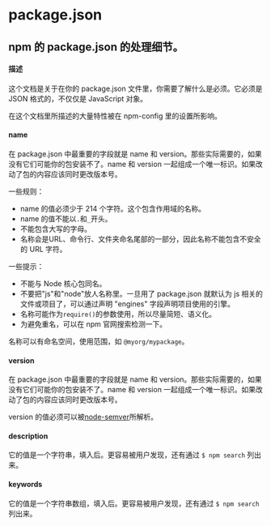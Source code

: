 # package.json
## npm 的 package.json 的处理细节。

#### 描述
这个文档是关于在你的 package.json 文件里，你需要了解什么是必须。它必须是 JSON 格式的，不仅仅是 JavaScript 对象。

在这个文档里所描述的大量特性被在 npm-config 里的设置所影响。

#### name
在 package.json 中最重要的字段就是 name 和 version。那些实际需要的，如果没有它们可能你的包安装不了。name 和 version 一起组成一个唯一标识。如果改动了包的内容应该同时更改版本号。

一些规则：
 - name 的值必须少于 214 个字符。这个包含作用域的名称。
 - name 的值不能以```.```和```_```开头。
 - 不能包含大写的字母。
 - 名称会是URL、命令行、文件夹命名尾部的一部分，因此名称不能包含不安全的 URL 字符。




一些提示：
 - 不能与 Node 核心包同名。
 - 不要把"js"和"node"放人名称里。一旦用了 package.json 就默认为 js 相关的文件或项目了，可以通过声明 "engines" 字段声明项目使用的引擎。
 - 名称可能作为```require()```的参数使用，所以尽量简短、语义化。
 - 为避免重名，可以在 npm 官网搜索检测一下。

名称可以有命名空间，使用范围，如 ```@myorg/mypackage```。

#### version
在 package.json 中最重要的字段就是 name 和 version。那些实际需要的，如果没有它们可能你的包安装不了。name 和 version 一起组成一个唯一标识。如果改动了包的内容应该同时更改版本号。

version 的值必须可以被[node-semver](https://github.com/npm/node-semver)所解析。

#### description
它的值是一个字符串，填入后。更容易被用户发现，还有通过 ``` $ npm search ``` 列出来。

#### keywords
它的值是一个字符串数组，填入后。更容易被用户发现，还有通过 ``` $ npm search ``` 列出来。
